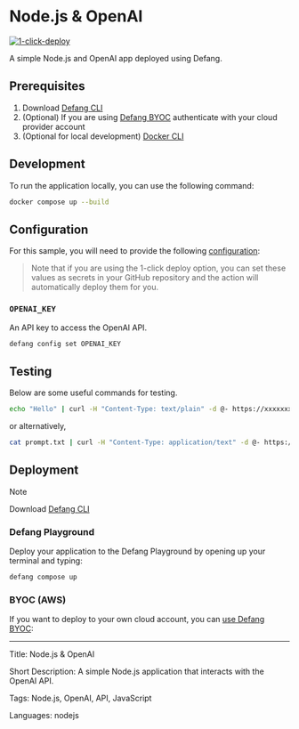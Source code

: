 # Node.js & OpenAI

[![1-click-deploy](https://defang.io/deploy-with-defang.png)](https://portal.defang.dev/redirect?url=https%3A%2F%2Fgithub.com%2Fnew%3Ftemplate_name%3Dsample-nodejs-openai-template%26template_owner%3DDefangSamples)

A simple Node.js and OpenAI app deployed using Defang.

## Prerequisites

1. Download [Defang CLI](https://github.com/DefangLabs/defang)
2. (Optional) If you are using [Defang BYOC](https://docs.defang.io/docs/concepts/defang-byoc) authenticate with your cloud provider account
3. (Optional for local development) [Docker CLI](https://docs.docker.com/engine/install/)

## Development

To run the application locally, you can use the following command:

```bash
docker compose up --build
```

## Configuration
For this sample, you will need to provide the following [configuration](https://docs.defang.io/docs/concepts/configuration): 

> Note that if you are using the 1-click deploy option, you can set these values as secrets in your GitHub repository and the action will automatically deploy them for you.

### `OPENAI_KEY`
An API key to access the OpenAI API.
```bash
defang config set OPENAI_KEY
```

## Testing
Below are some useful commands for testing. 

```bash
echo "Hello" | curl -H "Content-Type: text/plain" -d @- https://xxxxxxxx/prompt
```

or alternatively,

```bash
cat prompt.txt | curl -H "Content-Type: application/text" -d @- https://xxxxxxxx/prompt
```

## Deployment

> [!NOTE]
> Download [Defang CLI](https://github.com/DefangLabs/defang)

### Defang Playground

Deploy your application to the Defang Playground by opening up your terminal and typing:
```bash
defang compose up
```

### BYOC (AWS)

If you want to deploy to your own cloud account, you can [use Defang BYOC](https://docs.defang.io/docs/tutorials/deploy-to-your-cloud):

---

Title: Node.js & OpenAI

Short Description: A simple Node.js application that interacts with the OpenAI API.

Tags: Node.js, OpenAI, API, JavaScript

Languages: nodejs
